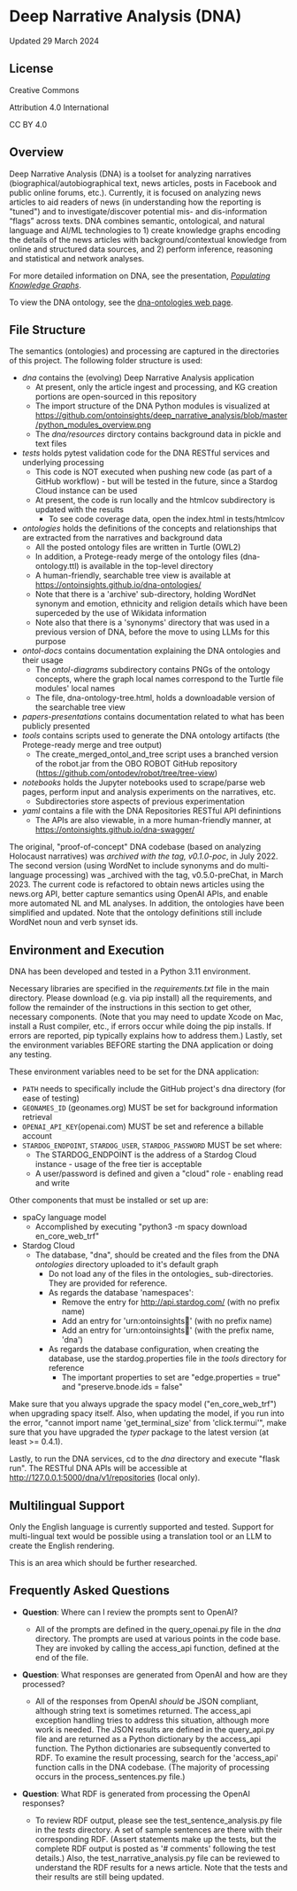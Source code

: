 # Deep Narrative Analysis (DNA)
Updated 29 March 2024

## License
Creative Commons 

Attribution 4.0 International 

CC BY 4.0

## Overview 

Deep Narrative Analysis (DNA) is a toolset for analyzing narratives (biographical/autobiographical text, news articles, posts in Facebook and public online forums, etc.). Currently, it is focused on analyzing news articles to aid readers of news (in understanding how the reporting is "tuned") and to investigate/discover potential mis- and dis-information “flags” across texts. DNA combines semantic, ontological, and natural language and AI/ML technologies to 1) create knowledge graphs encoding the details of the news articles with background/contextual knowledge from online and structured data sources, and 2) perform inference, reasoning and statistical and network analyses. 

For more detailed information on DNA, see the presentation, [_Populating Knowledge Graphs_](./papers-presentations/Populating%20KGs.pdf).

To view the DNA ontology, see the [dna-ontologies web page](https://ontoinsights.github.io/dna-ontologies/).

## File Structure

The semantics (ontologies) and processing are captured in the directories of this project. The following folder structure is used:

* _dna_ contains the (evolving) Deep Narrative Analysis application
  * At present, only the article ingest and processing, and KG creation portions are open-sourced in this repository
  * The import structure of the DNA Python modules is visualized at https://github.com/ontoinsights/deep_narrative_analysis/blob/master/python_modules_overview.png
  * The _dna/resources_ dirctory contains background data in pickle and text files
* _tests_ holds pytest validation code for the DNA RESTful services and underlying processing
  * This code is NOT executed when pushing new code (as part of a GitHub workflow) - but will be tested in the future, since a Stardog Cloud instance can be used
  * At present, the code is run locally and the htmlcov subdirectory is updated with the results
    * To see code coverage data, open the index.html in tests/htmlcov
* _ontologies_ holds the definitions of the concepts and relationships that are extracted from the narratives and background data
  * All the posted ontology files are written in Turtle (OWL2)
  * In addition, a Protege-ready merge of the ontology files (dna-ontology.ttl) is available in the top-level directory
  * A human-friendly, searchable tree view is available at https://ontoinsights.github.io/dna-ontologies/
  * Note that there is a 'archive' sub-directory, holding WordNet synonym and emotion, ethnicity and religion details which have been superceded by the use of Wikidata information 
  * Note also that there is a 'synonyms' directory that was used in a previous version of DNA, before the move to using LLMs for this purpose
* _ontol-docs_ contains documentation explaining the DNA ontologies and their usage
  * The _ontol-diagrams_ subdirectory contains PNGs of the ontology concepts, where the graph local names correspond to the Turtle file modules' local names
  * The file, dna-ontology-tree.html, holds a downloadable version of the searchable tree view
* _papers-presentations_ contains documentation related to what has been publicly presented
* _tools_ contains scripts used to generate the DNA ontology artifacts (the Protege-ready merge and tree output)
  * The create_merged_ontol_and_tree script uses a branched version of the robot.jar from the OBO ROBOT GitHub repository (https://github.com/ontodev/robot/tree/tree-view)
* _notebooks_ holds the Jupyter notebooks used to scrape/parse web pages, perform input and analysis experiments on the narratives, etc.
  * Subdirectories store aspects of previous experimentation
* _yaml_ contains a file with the DNA Repositories RESTful API definintions
  * The APIs are also viewable, in a more human-friendly manner, at https://ontoinsights.github.io/dna-swagger/

The original, "proof-of-concept" DNA codebase (based on analyzing Holocaust narratives) was _archived with the tag, v0.1.0-poc_, in July 2022. The second version (using WordNet to include synonyms and do multi-language processing) was _archived with the tag, v0.5.0-preChat, in March 2023. The current code is refactored to obtain news articles using the news.org API, better capture semantics using OpenAI APIs, and enable more automated NL and ML analyses. In addition, the ontologies have been simplified and updated. Note that the ontology definitions still include WordNet noun and verb synset ids.

## Environment and Execution

DNA has been developed and tested in a Python 3.11 environment.

Necessary libraries are specified in the _requirements.txt_ file in the main directory. Please download (e.g. via pip install) all the requirements, and follow the remainder of the instructions in this section to get other, necessary components. (Note that you may need to update Xcode on Mac, install a Rust compiler, etc., if errors occur while doing the pip installs. If errors are reported, pip typically explains how to address them.) Lastly, set the environment variables BEFORE starting the DNA application or doing any testing.

These environment variables need to be set for the DNA application:

* `PATH` needs to specifically include the GitHub project's dna directory (for ease of testing) 
* `GEONAMES_ID` (geonames.org) MUST be set for background information retrieval
* `OPENAI_API_KEY`(openai.com) MUST be set and reference a billable account 
* `STARDOG_ENDPOINT`, `STARDOG_USER`, `STARDOG_PASSWORD` MUST be set where:
  * The STARDOG_ENDPOINT is the address of a Stardog Cloud instance - usage of the free tier is acceptable
  * A user/password is defined and given a "cloud" role - enabling read and write


Other components that must be installed or set up are:

* spaCy language model 
  * Accomplished by executing "python3 -m spacy download en_core_web_trf"
* Stardog Cloud
  * The database, "dna", should be created and the files from the DNA _ontologies_ directory uploaded to it's default graph
    * Do not load any of the files in the ontologies_ sub-directories. They are provided for reference.
    * As regards the database 'namespaces':
      * Remove the entry for http://api.stardog.com/ (with no prefix name)
      * Add an entry for 'urn:ontoinsights:dna:' (with no prefix name)
      * Add an entry for 'urn:ontoinsights:dna:' (with the prefix name, 'dna')
    * As regards the database configuration, when creating the database, use the stardog.properties file in the _tools_ directory for reference
      * The important properties to set are "edge.properties = true" and "preserve.bnode.ids = false"

Make sure that you always upgrade the spacy model ("en_core_web_trf") when upgrading spacy itself. Also, when updating the model, if you run into the error, "cannot import name 'get_terminal_size' from 'click.termui'", make sure that you have upgraded the _typer_ package to the latest version (at least >= 0.4.1). 

Lastly, to run the DNA services, cd to the _dna_ directory and execute "flask run". The RESTful DNA APIs will be accessible at http://127.0.0.1:5000/dna/v1/repositories (local only).

## Multilingual Support

Only the English language is currently supported and tested. Support for multi-lingual text would be possible using a translation tool or an LLM to create the English rendering.

This is an area which should be further researched.

## Frequently Asked Questions
* __Question__: Where can I review the prompts sent to OpenAI?
  * All of the prompts are defined in the query_openai.py file in the _dna_ directory. The prompts are used at various points in the code base. They are invoked by calling the access_api function, defined at the end of the file.

* __Question__: What responses are generated from OpenAI and how are they processed?
  * All of the responses from OpenAI _should_ be JSON compliant, although string text is sometimes returned. The access_api exception handling tries to address this situation, although more work is needed. The JSON results are defined in the query_api.py file and are returned as a Python dictionary by the access_api function. The Python dictionaries are subsequently converted to RDF. To examine the result processing, search for the 'access_api' function calls in the DNA codebase. (The majority of processing occurs in the process_sentences.py file.)

* __Question__: What RDF is generated from processing the OpenAI responses?
  * To review RDF output, please see the test_sentence_analysis.py file in the _tests_ directory. A set of sample sentences are there with their corresponding RDF. (Assert statements make up the tests, but the complete RDF output is posted as '# comments' following the test details.) Also, the test_narrative_analysis.py file can be reviewed to understand the RDF results for a news article. Note that the tests and their results are still being updated.
